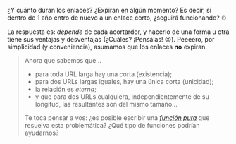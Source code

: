 ¿Y cuánto duran los enlaces? ¿Expiran en algún momento? Es decir, si dentro de 1 año entro de nuevo a un enlace corto, ¿seguirá funcionando? :alarm_clock:

La respuesta es: _depende_ de cada acortardor, y hacerlo de una forma u otra tiene sus ventajas y desventajas (¿Cuáles? ¡Pensálas! :wink:). Peeeero, por simplicidad (y conveniencia), asumamos que los enlaces **no** expiran. 

> Ahora que sabemos que...
> 
>   * para toda URL larga hay una corta (existencia);
>   * para dos URLs largas iguales, hay una única corta (unicidad);
>   * la relación es _eterna_;
>   * y que para dos URLs cualquiera, independientemente de su longitud, las resultantes son del mismo tamaño...
> 
> Te toca pensar a vos: ¿es posible escribir una [_función pura_](https://en.wikipedia.org/wiki/Pure_function) que resuelva esta problemática? ¿Qué tipo de funciones podrían ayudarnos?

